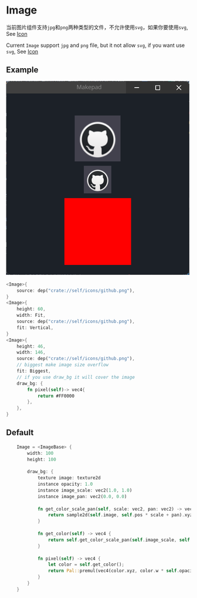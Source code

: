# Image

当前图片组件支持`jpg`和`png`两种类型的文件，不允许使用`svg`，如果你要使用`svg`, See [Icon](./icon.md)

Current `Image` support `jpg` and `png` file, but it not allow `svg`, if you want use `svg`, See [Icon](./icon.md)

## Example
![](../../../static/widget/image.png)
```rust
<Image>{
    source: dep("crate://self/icons/github.png"),
}
<Image>{
    height: 60,
    width: Fit,
    source: dep("crate://self/icons/github.png"),
    fit: Vertical,
}
<Image>{
    height: 46,
    width: 146,
    source: dep("crate://self/icons/github.png"),
    // biggest make image size overflow
    fit: Biggest,
    // if you use draw_bg it will cover the image
    draw_bg: {
        fn pixel(self)-> vec4{
            return #FF0000
        },
    },
}
```

## Default

```rust
    Image = <ImageBase> {
        width: 100
        height: 100
        
        draw_bg: {
            texture image: texture2d
            instance opacity: 1.0
            instance image_scale: vec2(1.0, 1.0)
            instance image_pan: vec2(0.0, 0.0)
            
            fn get_color_scale_pan(self, scale: vec2, pan: vec2) -> vec4 {
                return sample2d(self.image, self.pos * scale + pan).xyzw;
            }
            
            fn get_color(self) -> vec4 {
                return self.get_color_scale_pan(self.image_scale, self.image_pan)
            }
            
            fn pixel(self) -> vec4 {
                let color = self.get_color();
                return Pal::premul(vec4(color.xyz, color.w * self.opacity))
            }
        }
    }
```